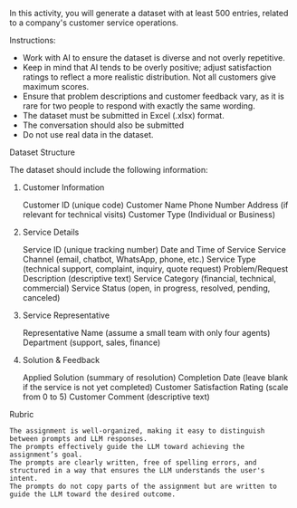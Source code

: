 In this activity, you will generate a dataset with at least 500 entries, related to a company's customer service operations.

Instructions:

 - Work with AI to ensure the dataset is diverse and not overly repetitive.
 - Keep in mind that AI tends to be overly positive; adjust satisfaction ratings to reflect a more realistic distribution. Not all customers give maximum scores.
 - Ensure that problem descriptions and customer feedback vary, as it is rare for two people to respond with exactly the same wording.
 - The dataset must be submitted in Excel (.xlsx) format.
 - The conversation should also be submitted
 - Do not use real data in the dataset.

Dataset Structure

The dataset should include the following information:


1. Customer Information

    Customer ID (unique code)
    Customer Name
    Phone Number
    Address (if relevant for technical visits)
    Customer Type (Individual or Business)

2. Service Details

    Service ID (unique tracking number)
    Date and Time of Service
    Service Channel (email, chatbot, WhatsApp, phone, etc.)
    Service Type (technical support, complaint, inquiry, quote request)
    Problem/Request Description (descriptive text)
    Service Category (financial, technical, commercial)
    Service Status (open, in progress, resolved, pending, canceled)

3. Service Representative

    Representative Name (assume a small team with only four agents)
    Department (support, sales, finance)

4. Solution & Feedback

    Applied Solution (summary of resolution)
    Completion Date (leave blank if the service is not yet completed)
    Customer Satisfaction Rating (scale from 0 to 5)
    Customer Comment (descriptive text)


Rubric

    The assignment is well-organized, making it easy to distinguish between prompts and LLM responses.
    The prompts effectively guide the LLM toward achieving the assignment’s goal.
    The prompts are clearly written, free of spelling errors, and structured in a way that ensures the LLM understands the user's intent.
    The prompts do not copy parts of the assignment but are written to guide the LLM toward the desired outcome.